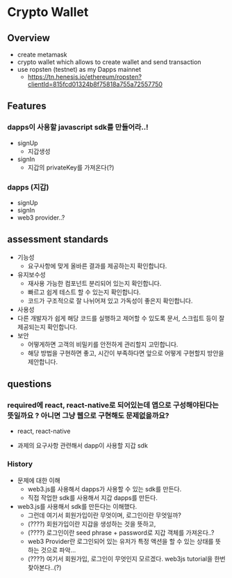 # Crypto Wallet

## Overview
- create metamask
- crypto wallet which allows to create wallet and send transaction
- use ropsten (testnet) as my Dapps mainnet
  - https://tn.henesis.io/ethereum/ropsten?clientId=815fcd01324b8f75818a755a72557750

## Features

### dapps이 사용할 javascript sdk를 만들어라..!
- signUp
  - 지갑생성
- signIn
  - 지갑의 privateKey를 가져온다(?)

### dapps (지갑)
- signUp
- signIn
- web3 provider..?


## assessment standards
- 기능성
  - 요구사항에 맞게 올바른 결과를 제공하는지 확인합니다.
- 유지보수성
  - 재사용 가능한 컴포넌트 분리되어 있는지 확인합니다.
  - 빠르고 쉽게 테스트 할 수 있는지 확인합니다.
  - 코드가 구조적으로 잘 나뉘어져 있고 가독성이 좋은지 확인합니다.
- 사용성
-  다른 개발자가 쉽게 해당 코드를 실행하고 제어할 수 있도록 문서, 스크립트 등이 잘 제공되는지 확인합니다.
- 보안
  - 어떻게하면 고객의 비밀키를 안전하게 관리할지 고민합니다.
  - 해당 방법을 구현하면 좋고, 시간이 부족하다면 앞으로 어떻게 구현할지 방안을 제안합니다.


## questions
### required에 react, react-native로 되어있는데 앱으로 구성해야된다는 뜻일까요 ? 아니면 그냥 웹으로 구현해도 문제없을까요?
- react, react-native

- 과제의 요구사항 관련해서 dapp이 사용할 지갑 sdk


### History
- 문제에 대한 이해
  - web3.js를 사용해서 dapps가 사용할 수 있는 sdk를 만든다.
  - 직접 작업한 sdk를 사용해서 지갑 dapps를 만든다.
- web3.js를 사용해서 sdk를 만든다는 이해했다.
  - 그런데 여기서 회원가입이란 무엇이며, 로그인이란 무엇일까?
  - (????) 회원가입이란 지갑을 생성하는 것을 뜻하고,
  - (????) 로그인이란 seed phrase + password로 지갑 객체를 가져온다..?
  - web3 Provider란 로그인되어 있는 유저가 특정 액션을 할 수 있는 상태를 뜻하는 것으로 파악...
  - (????) 여기서 회원가입, 로그인이 무엇인지 모르겠다. web3js tutorial을 한번 찾아본다..(?)